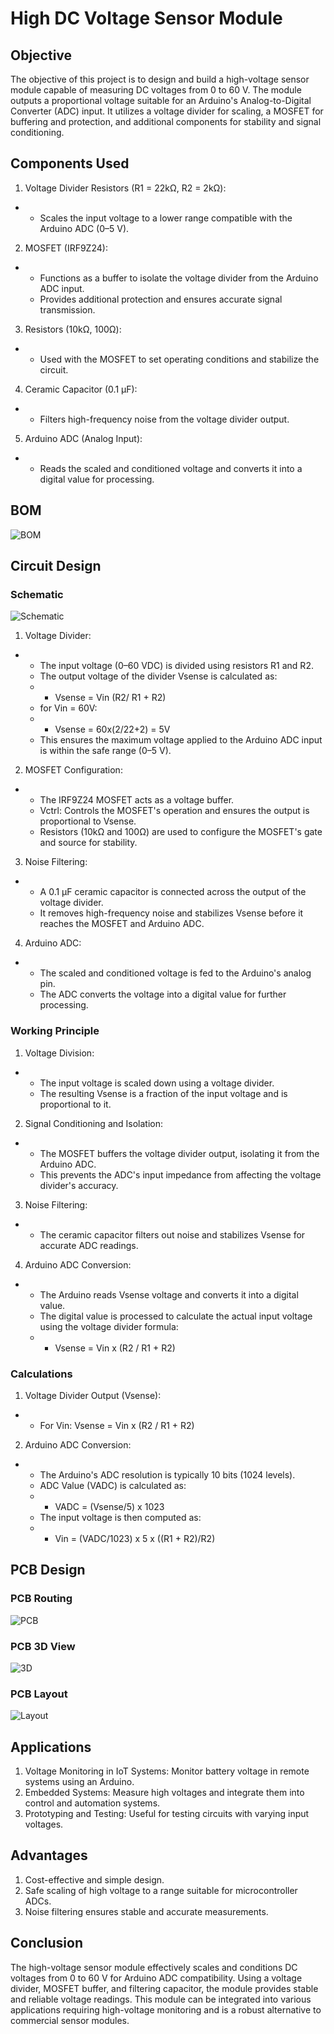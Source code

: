 # High DC Voltage Sensor Module
## Objective
The objective of this project is to design and build a high-voltage sensor module capable of measuring DC voltages from 0 to 60 V. The module outputs a proportional voltage suitable for an Arduino's Analog-to-Digital Converter (ADC) input. It utilizes a voltage divider for scaling, a MOSFET for buffering and protection, and additional components for stability and signal conditioning.

## Components Used
1. Voltage Divider Resistors (R1 = 22kΩ, R2 = 2kΩ):
- - Scales the input voltage to a lower range compatible with the Arduino ADC (0–5 V).
2. MOSFET (IRF9Z24):
- - Functions as a buffer to isolate the voltage divider from the Arduino ADC input.
  - Provides additional protection and ensures accurate signal transmission.
3. Resistors (10kΩ, 100Ω):
- - Used with the MOSFET to set operating conditions and stabilize the circuit.
4. Ceramic Capacitor (0.1 µF):
- - Filters high-frequency noise from the voltage divider output.
5. Arduino ADC (Analog Input):
- - Reads the scaled and conditioned voltage and converts it into a digital value for processing.

## BOM

![BOM](5.png)

## Circuit Design
### Schematic

![Schematic](1.png)

1. Voltage Divider:
- - The input voltage (0–60 VDC) is divided using resistors R1 and R2.
  - The output voltage of the divider Vsense is calculated as:
  - - Vsense = Vin (R2/ R1 + R2)
  - for Vin = 60V:
  - - Vsense = 60x(2/22+2) = 5V
  - This ensures the maximum voltage applied to the Arduino ADC input is within the safe range (0–5 V).
2. MOSFET Configuration:
- - The IRF9Z24 MOSFET acts as a voltage buffer.
  - Vctrl: Controls the MOSFET's operation and ensures the output is proportional to Vsense.
  - Resistors (10kΩ and 100Ω) are used to configure the MOSFET's gate and source for stability.
3. Noise Filtering:
- - A 0.1 µF ceramic capacitor is connected across the output of the voltage divider.
  - It removes high-frequency noise and stabilizes Vsense  before it reaches the MOSFET and Arduino ADC.
4. Arduino ADC:
- - The scaled and conditioned voltage is fed to the Arduino's analog pin.
  - The ADC converts the voltage into a digital value for further processing.

### Working Principle
1. Voltage Division:
- - The input voltage is scaled down using a voltage divider.
  - The resulting Vsense is a fraction of the input voltage and is proportional to it.
2. Signal Conditioning and Isolation:
- - The MOSFET buffers the voltage divider output, isolating it from the Arduino ADC.
  - This prevents the ADC's input impedance from affecting the voltage divider's accuracy.
3. Noise Filtering:
- - The ceramic capacitor filters out noise and stabilizes Vsense for accurate ADC readings.
4. Arduino ADC Conversion:
- - The Arduino reads Vsense voltage and converts it into a digital value.
  - The digital value is processed to calculate the actual input voltage using the voltage divider formula:
  - - Vsense = Vin x (R2 / R1 + R2)

### Calculations
1. Voltage Divider Output (Vsense):
- - For Vin: Vsense = Vin x (R2 / R1 + R2)
2. Arduino ADC Conversion:
- - The Arduino's ADC resolution is typically 10 bits (1024 levels).
  - ADC Value (VADC) is calculated as:
  - - VADC = (Vsense/5) x 1023
  - The input voltage is then computed as:
  -  - Vin = (VADC/1023) x 5 x ((R1 + R2)/R2)

## PCB Design
### PCB Routing

![PCB](2.png)

### PCB 3D View

![3D](4.png)

### PCB Layout

![Layout](3.png)

## Applications
1. Voltage Monitoring in IoT Systems: Monitor battery voltage in remote systems using an Arduino.
2. Embedded Systems: Measure high voltages and integrate them into control and automation systems.
3. Prototyping and Testing: Useful for testing circuits with varying input voltages.

## Advantages
1. Cost-effective and simple design.
2. Safe scaling of high voltage to a range suitable for microcontroller ADCs.
3. Noise filtering ensures stable and accurate measurements.

## Conclusion
The high-voltage sensor module effectively scales and conditions DC voltages from 0 to 60 V for Arduino ADC compatibility. Using a voltage divider, MOSFET buffer, and filtering capacitor, the module provides stable and reliable voltage readings. This module can be integrated into various applications requiring high-voltage monitoring and is a robust alternative to commercial sensor modules.
